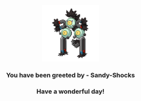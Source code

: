 <p align="center">
    <img src="https://raw.githubusercontent.com/PokeAPI/sprites/master/sprites/pokemon/989.png" width="150" height="150">
</p>
<h3 align="center">You have been greeted by - <b>Sandy-Shocks</b></h3>
<h3 align="center">Have a wonderful day!</h3>
